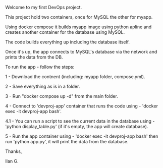 Welcome to my first DevOps project.

This project hold two containers, once for MySQL the other for myapp.

Using docker compose it builds myapp image using python apline and creates another container for the database using MySQL.

The code builds everything up including the database itself.

Once it's up, the app connects to MySQL's database via the network and prints the data from the DB.

To run the app - follow the steps:


1 - Download the contnent (including: myapp folder, compose.yml).

2 - Save everything as is in a folder.

3 - Run "docker compose up -d" from the main folder.

4 - Connect to 'devproj-app' container that runs the code using - 'docker exec -it devproj-app bash'.

  4.1 - You can run a script to see the current data in the database using - 'python display_table.py' (if it's empty, the app will create database).
  
5 - Run the app container using - 'docker exec -it devproj-app bash' then run 'python app.py', it will print the data from the database.


Thanks, 

Ilan G.
